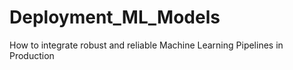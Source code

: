 # Deployment_ML_Models
How to integrate robust and reliable Machine Learning Pipelines in Production 
